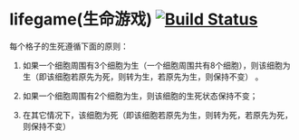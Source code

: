 # lifegame(生命游戏) [![Build Status](https://travis-ci.org/moyunchen/lifegame.svg?branch=master)](https://travis-ci.org/moyunchen/lifegame) 

每个格子的生死遵循下面的原则：

1. 如果一个细胞周围有3个细胞为生（一个细胞周围共有8个细胞），则该细胞为生（即该细胞若原先为死，则转为生，若原先为生，则保持不变） 。
    
2. 如果一个细胞周围有2个细胞为生，则该细胞的生死状态保持不变；
    
3. 在其它情况下，该细胞为死（即该细胞若原先为生，则转为死，若原先为死，则保持不变）

